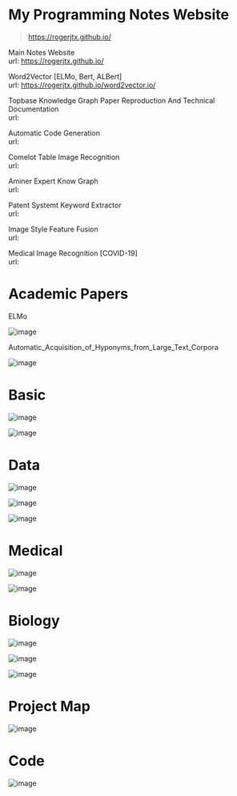 # My Programming Notes Website

>https://rogerjtx.github.io/


Main Notes Website  
url: https://rogerjtx.github.io/

Word2Vector [ELMo, Bert, ALBert]    
url: https://rogerjtx.github.io/word2vector.io/

Topbase Knowledge Graph Paper Reproduction And Technical Documentation  
url:

Automatic Code Generation  
url:

Comelot Table Image Recognition   
url:

Aminer Expert Know Graph  
url:

Patent Systemt Keyword Extractor   
url:


Image Style Feature Fusion  
url:

Medical Image Recognition [COVID-19]  
url:



# Academic Papers

ELMo

![image](https://github.com/RogerJTX/Notes_And_Paper_Sharing/blob/master/image_article/00_All_article_light/ELMo_01_light.jpg)

Automatic_Acquisition_of_Hyponyms_from_Large_Text_Corpora

![image](https://github.com/RogerJTX/Paper_sharing/blob/master/Automatic_Acquisition_of_Hyponyms_from_Large_Text_Corpora.png)


# Basic

![image](https://github.com/RogerJTX/Notes_And_Paper_Sharing/blob/master/image_basic/cn_dbpedia01.jpg)

![image](https://github.com/RogerJTX/Notes_And_Paper_Sharing/blob/master/image_basic/topbase01.jpg)


# Data

![image](https://github.com/RogerJTX/Notes_And_Paper_Sharing/blob/master/image_data/domain_model.jpg)

![image](https://github.com/RogerJTX/Notes_And_Paper_Sharing/blob/master/image_data/domain_model02.png)

![image](https://github.com/RogerJTX/Notes_And_Paper_Sharing/blob/master/image_data/music_code_02.jpg)


# Medical

![image](https://github.com/RogerJTX/Notes_And_Paper_Sharing/blob/master/image_medical/covid_CT02.jpg)

![image](https://github.com/RogerJTX/Notes_And_Paper_Sharing/blob/master/image_medical/covid_CT03.jpg)


# Biology

![image](https://github.com/RogerJTX/Notes_And_Paper_Sharing/blob/master/image_biology/Image15.jpg)

![image](https://github.com/RogerJTX/Notes_And_Paper_Sharing/blob/master/image_biology/Image18.jpg)

![image](https://github.com/RogerJTX/Notes_And_Paper_Sharing/blob/master/image_biology/Image20.jpg)

# Project Map

![image](https://github.com/RogerJTX/Notes_And_Paper_Sharing/blob/master/image_project_map/title_generation.png)


# Code

![image](https://github.com/RogerJTX/Notes_And_Paper_Sharing/blob/master/image_code/Gradient_descent.png)

